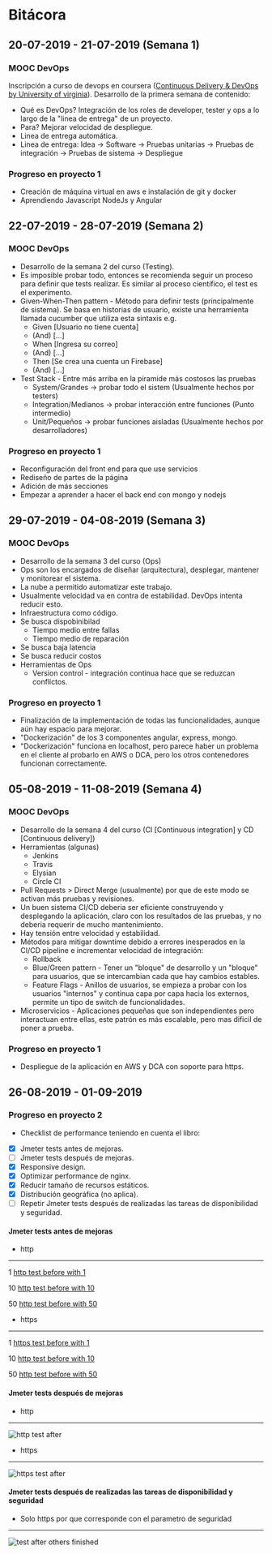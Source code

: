 # Bitácora

## 20-07-2019 - 21-07-2019 (Semana 1)
### MOOC DevOps
Inscripción a curso de devops en coursera ([Continuous Delivery & DevOps by University of virginia](https://www.coursera.org/learn/uva-darden-continous-delivery-devops/home/welcome)).
Desarrollo de la primera semana de contenido:
* Qué es DevOps? Integración de los roles de developer, tester y ops a lo largo de la "linea de entrega" de un proyecto.
* Para? Mejorar velocidad de despliegue.
* Linea de entrega automática.
* Linea de entrega: Idea -> Software -> Pruebas unitarias -> Pruebas de integración -> Pruebas de sistema -> Despliegue

### Progreso en proyecto 1
* Creación de máquina virtual en aws e instalación de git y docker
* Aprendiendo Javascript NodeJs y Angular

## 22-07-2019 - 28-07-2019 (Semana 2)
### MOOC DevOps
* Desarrollo de la semana 2 del curso (Testing).
* Es imposible probar todo, entonces se recomienda seguir un proceso para definir que tests realizar. Es similar al proceso científico, el test es el experimento.
* Given-When-Then pattern - Método para definir tests (principalmente de sistema). Se basa en historias de usuario, existe una herramienta llamada cucumber que utiliza esta sintaxis e.g.
    * Given [Usuario no tiene cuenta]
    * (And) [...]
    * When [Ingresa su correo]
    * (And) [...]
    * Then [Se crea una cuenta un Firebase]
    * (And) [...]
* Test Stack - Entre más arriba en la piramide más costosos las pruebas
    * System/Grandes -> probar todo el sistem (Usualmente hechos por testers)
    * Integration/Medianos -> probar interacción entre funciones (Punto intermedio)
    * Unit/Pequeños -> probar funciones aisladas (Usualmente hechos por desarrolladores)

### Progreso en proyecto 1
* Reconfiguración del front end para que use servicios
* Rediseño de partes de la página
* Adición de más secciones
* Empezar a aprender a hacer el back end con mongo y nodejs

## 29-07-2019 - 04-08-2019 (Semana 3)
### MOOC DevOps
* Desarrollo de la semana 3 del curso (Ops)
* Ops son los encargados de diseñar (arquitectura), desplegar, mantener y monitorear el sistema.
* La nube a permitido automatizar este trabajo.
* Usualmente velocidad va en contra de estabilidad. DevOps intenta reducir esto.
* Infraestructura como código.
* Se busca dispobinibilad
    * Tiempo medio entre fallas
    * Tiempo medio de reparación
* Se busca baja latencia
* Se busca reducir costos
* Herramientas de Ops
    * Version control - integración continua hace que se reduzcan conflictos.

### Progreso en proyecto 1
* Finalización de la implementación de todas las funcionalidades, aunque aún hay espacio para mejorar.
* "Dockerización" de los 3 componentes angular, express, mongo.
* "Dockerización" funciona en localhost, pero parece haber un problema en el cliente al probarlo en AWS o DCA, pero los otros contenedores funcionan correctamente.

## 05-08-2019 - 11-08-2019 (Semana 4)
### MOOC DevOps
* Desarrollo de la semana 4 del curso (CI [Continuous integration] y CD [Continuous delivery])
* Herramientas (algunas)
    * Jenkins
    * Travis
    * Elysian
    * Circle CI
* Pull Requests > Direct Merge (usualmente) por que de este modo se activan más pruebas y revisiones.
* Un buen sistema CI/CD deberia ser eficiente construyendo y desplegando la aplicación, claro con los resultados de las pruebas, y no deberia requerir de mucho mantenimiento.
* Hay tensión entre velocidad y estabilidad.
* Métodos para mitigar downtime debido a errores inesperados en la CI/CD pipeline e incrementar velocidad de integración:
    * Rollback
    * Blue/Green pattern - Tener un "bloque" de desarrollo y un "bloque" para usuarios, que se intercambian cada que hay cambios estables.
    * Feature Flags - Anillos de usuarios, se empieza a probar con los usuarios "internos" y continua capa por capa hacia los externos, permite un tipo de switch de funcionalidades.
* Microservicios - Aplicaciones pequeñas que son independientes pero interactuan entre ellas, este patrón es más escalable, pero mas dificil de poner a prueba.

### Progreso en proyecto 1
* Despliegue de la aplicación en AWS y DCA con soporte para https.

## 26-08-2019 - 01-09-2019
### Progreso en proyecto 2
* Checklist de performance teniendo en cuenta el libro:
- [x] Jmeter tests antes de mejoras.
- [ ] Jmeter tests después de mejoras.
- [x] Responsive design.
- [x] Optimizar performance de nginx.
- [x] Reducir tamaño de recursos estáticos.
- [x] Distribución geográfica (no aplica).
- [ ] Repetir Jmeter tests después de realizadas las tareas de disponibilidad y seguridad.

#### Jmeter tests antes de mejoras
* http
---
1
[http test before with 1](jmeter/http-before-1/index.html)

10
[http test before with 10](jmeter/http-before-10/index.html)

50
[http test before with 50](jmeter/http-before-50/index.html)

* https
---
1
[https test before with 1](jmeter/https-before-1/index.html)

10
[http test before with 10](jmeter/https-before-10/index.html)

50
[http test before with 50](jmeter/https-before-50/index.html)

#### Jmeter tests después de mejoras
* http
---
![http test after](jmeter/http-after.png)
* https
---
![https test after](jmeter/https-after.png)

#### Jmeter tests después de realizadas las tareas de disponibilidad y seguridad
* Solo https por que corresponde con el parametro de seguridad
---
![test after others finished](jmeter/http-after-others.png)
